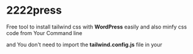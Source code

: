 # 2222press

Free tool to install tailwind css with **WordPress** easily and also minfy css code from Your Command line

and You don't need to import the **tailwind.config.js** file in your **<script src>** html page
Because it is all merged automatically with the css file

**works smart**
You can change the file and folder names and they will be found

### I know the guide looks big, but it's very, very easy

## Getting Started

1- You must have npm packge

2- You must have bash script


# Setup

1.  `cd project_directory/wp-content/themes/YourTheme/YourAssets/`
1.  `git clone https://github.com/borma425/2222press.git`
1.  `cd 2222press/render`
1.  `bash render.sh -install`

## Now to prepare the Tailwind css file You have two choices :

### A- without Optimizing for Production
build your CSS  With full prepare without minify

1.  `bash render.sh -full`

### B- With Optimizing for Production

build your CSS  With prepare css minify your classes 

2.  `bash render.sh -minify`

# general information

Files with the default name :

* tailwind.min.css 
* input.css 
* tailwind.config.js 
* functions.php

are downloaded and used You can change them externally

But you must make sure to modify them in the variables in the **render.sh**  file between line **2:8**



# How it works ?
* tailwindcss **node_modules** downloads normally as the official tailwind does
* Create a **tailwind.config.js** file
* import **tailwind.min.css** file as hook in **functions.php** in end of lines of file

  
 Codes are copied from the tool's core files

* simple-functions.php
* simple.config.js

 So if you want when installing something to be copied, you can modify the file and it will be transferred as it is
  
 
# How to Uninstall
 Just
 * remove a hook from **functions.php**
 * delete **2222press** folder
 
# How to upload a template without packages
We know that the **node_modules** folder is large in size
  
so , just delete :
* node_modules folder
* package.json
* package-lock.json
 
also you can delete optional:
* tailwind.config.js 
  
 
but You don't need to delete the **tailwind.config.js**  file, it will be recognized automatically next time when you install
  
It will not be created again, do not worry
  
 This is how you can upload the template in a smaller size and reuse it again locally without **tailwind.config.js** file customizations
 

  
 
